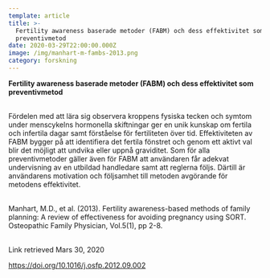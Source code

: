 ```yaml
---
template: article
title: >-
  Fertility awareness baserade metoder (FABM) och dess effektivitet som
  preventivmetod
date: 2020-03-29T22:00:00.000Z
image: /img/manhart-m-fambs-2013.png
category: forskning
---
```

**Fertility awareness baserade metoder (FABM) och dess effektivitet som preventivmetod**<br/><br/>

Fördelen med att lära sig observera kroppens fysiska tecken och symtom under menscykelns hormonella skiftningar ger en unik kunskap om fertila och infertila dagar samt förståelse för fertiliteten över tid. Effektiviteten av FABM bygger på att identifiera det fertila fönstret och genom ett aktivt val blir det möjligt att undvika eller uppnå graviditet. Som för alla preventivmetoder gäller även för FABM att användaren får adekvat undervisning av en utbildad handledare samt att reglerna följs. Därtill är användarens motivation och följsamhet till metoden avgörande för metodens effektivitet.<br/><br/>

Manhart, M.D., et al. (2013). Fertility awareness-based methods of family planning: A review of effectiveness for avoiding pregnancy using SORT. Osteopathic Family Physician, Vol.5(1), pp 2-8.<br/><br/>

Link retrieved Mars 30, 2020

https://doi.org/10.1016/j.osfp.2012.09.002